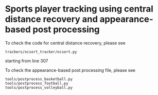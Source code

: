 # Sports player tracking using central distance recovery and appearance-based post processing

To check the code for central distance recovery, please see
```
trackers/ocsort_tracker/ocsort.py
```
starting from line 307

To check the appearance-based post processing file, please see
```
tools/postprocess_basketball.py
tools/postprocess_football.py
tools/postprocess_volleyball.py
```
